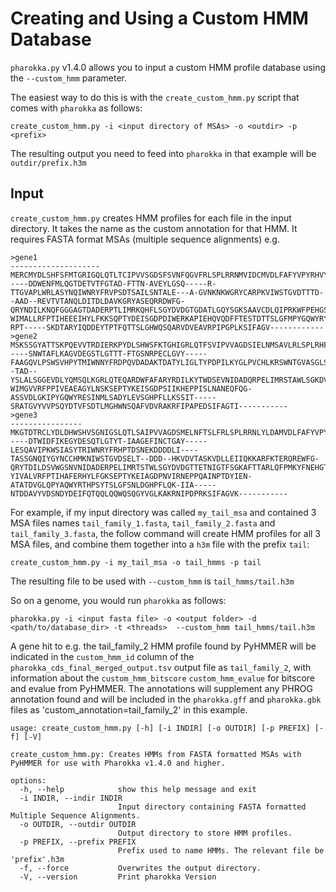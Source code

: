 # Creating and Using a Custom HMM Database

`pharokka.py` v1.4.0 allows you to input a custom HMM profile database using the `--custom_hmm` parameter.

The easiest way to do this is with the `create_custom_hmm.py` script that comes with `pharokka` as follows:

`create_custom_hmm.py -i <input directory of MSAs> -o <outdir> -p <prefix>`

The resulting output you need to feed into `pharokka` in that example will be `outdir/prefix.h3m`

## Input

`create_custom_hmm.py` creates HMM profiles for each file in the input directory. It takes the name as the custom annotation for that HMM. It requires FASTA format MSAs (multiple sequence alignments) e.g.

```
>gene1
--------------------MERCMYDLSHFSFMTGRIGQLQTLTCIPVVSGDSFSVNFQGVFRLSPLRRNMVIDCMVDLFAFYVPYRHVYG-----DDWENFMLQGTDETVTFGTAD-FTTN-AVEYLGSQ-----R-TTGVAPLWRLASYNQIWNRYFRVPSDTSAILSNTALE---A-GVNKNKWGRYCARPKVIWSTGVDTTTD--AAD--REVTVTANQLDITDLDAVKGRYASEQRRDWFG-QRYNDILKNQFGGGAGTDADERPTLIMRKQHFLSGYDVDGTGDATLGQYSGKSAAVCDLQIPRKWFPEHGSL-WIMALLRFPTIHEEEIHYLFKKSQPTYDEISGDPDIWERKAPIEHQVQDFFTESTDTTSLGFMPYGQWYRYHPNVVHNQFTEVTGFSFVSA-RPT-----SKDTARYIQDDEYTPTFQTTSLGHWQSQARVDVEAVRPIPGPLKSIFAGV------------
>gene2
MSKSSGYATTSKPQEVVTRDIERKPYDLSHWSFKTGHIGRLQTFSVIPVVAGDSIELNMSAVLRLSPLRHFMYLDAVVDLFAFYVPHRHVYG-----SNWTAFLKAGVDEGSTLGTTT-FTGSNRPECLGVY-----FAAGQVLPSWSVHPYTMIWNNYFRDPQVDADAKTDATYLIGLTYPDPILKYGLPVCHLKRSWNTGVASGLS--TAD--YSLALSGGEVDLYQMSQLKGRLQTEQARDWFAFARYRDILKYTWDSEVNIDADQRPELIMRSTAWLSGKDVDGTDDATLGSYTGKSTGIFNLSFPSRFFAEHGSI-WIMGVVRFPPIVEAEAGYLNSKSEPTYKEISGDPSIIKHEPPISLNANEQFQG-ASSVDLGKIPYGQWYRESINMLSADYLEVSGHPFLLKSSIT-----SRATGVYVVPSQYDTVFSDTLMGHWNSQAFVDVRAKRFIPAPEDSIFAGTI-----------
>gene3
----------------MKGTDTRCLYDLDHWSHVSGNIGSLQTLSAIPVVAGDSMELNFTSLFRLSPLRRNLYLDAMVDLFAFYVPYRHVYG-----DTWIDFIKEGYDESQTLGTYT-IAAGEFINCTGAY-----LESQAVIPKWSIASYTRIWNRYFRHPTDSNEKDDDDLI----TASSGNQIYGYNCCHMKNIWSTGVDSELT--DDD--HKVDVTASKVDLLEIIQKKARFKTERQREWFG-QRYTDILDSVWGSNVNIDADERPELIMRTSTWLSGYDVDGTTETNIGTFSGKAFTTARLQFPMKYFNEHGTI-YIVALVRFPTIHAFERHYLFGKSEPTYKEIAGDPNVIRNEPPQAINPTDYIEN-ATATDVGLQPYAQWYRTHPSYTSLGFSNLDGHPFLQK-IIA-----NTDDAVYVDSNDYDEIFQTQQLQQWQSQGYVGLKAKRNIPDPRKSIFAGVK-----------
```

For example, if my input directory was called `my_tail_msa` and contained 3 MSA files names `tail_family_1.fasta`, `tail_family_2.fasta` and `tail_family_3.fasta`, the follow command will create HMM profiles for all 3 MSA files, and combine them together into a `h3m` file with the prefix `tail`:

`create_custom_hmm.py -i my_tail_msa -o tail_hmms -p tail`

The resulting file to be used with `--custom_hmm` is `tail_hmms/tail.h3m`

So on a genome, you would run `pharokka` as follows:

`pharokka.py -i <input fasta file> -o <output folder> -d <path/to/database_dir> -t <threads>  --custom_hmm tail_hmms/tail.h3m`

A gene hit to e.g. the tail_family_2 HMM profile found by PyHMMER will be indicated in the `custom_hmm_id` column of the `pharokka_cds_final_merged_output.tsv` output file as `tail_family_2`, with information about the `custom_hmm_bitscore`	`custom_hmm_evalue` for bitscore and evalue from PyHMMER. The annotations will supplement any PHROG annotation found and will be included in the `pharokka.gff` and `pharokka.gbk` files as 'custom_annotation=tail_family_2' in this example.

```
usage: create_custom_hmm.py [-h] [-i INDIR] [-o OUTDIR] [-p PREFIX] [-f] [-V]

create_custom_hmm.py: Creates HMMs from FASTA formatted MSAs with PyHMMER for use with Pharokka v1.4.0 and higher.

options:
  -h, --help            show this help message and exit
  -i INDIR, --indir INDIR
                        Input directory containing FASTA formatted Multiple Sequence Alignments.
  -o OUTDIR, --outdir OUTDIR
                        Output directory to store HMM profiles.
  -p PREFIX, --prefix PREFIX
                        Prefix used to name HMMs. The relevant file be 'prefix'.h3m
  -f, --force           Overwrites the output directory.
  -V, --version         Print pharokka Version
```